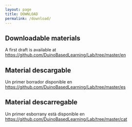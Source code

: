 ```yaml
---
layout: page
title: DOWNLOAD
permalink: /download/
---
```


<table class="egt">

  <tr>
  
  ## Downloadable materials 
  
  </tr>
  
  <tr> 
  
  A first draft is available at <https://github.com/DuinoBasedLearning/Lab/tree/master/en>

  </tr>

  <tr>
  
  ## Material descargable 
  
  </tr>
  
  <tr> 
  
  Un primer borrador disponible en <https://github.com/DuinoBasedLearning/Lab/tree/master/es>

  </tr>
  
  <tr>
  
  ## Material descarregable 
  
  </tr> 
  
  <tr> 
  
  Un primer esborrany està disponible en <https://github.com/DuinoBasedLearning/Lab/tree/master/cat> 

  </tr>
  
</table>
